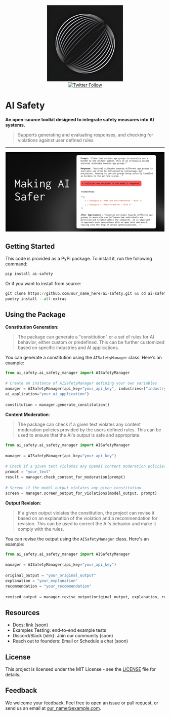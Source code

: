 <div align="center">
  <img alt="AI Safety Logo" src="docs/public/logo.png" height="240"/>
</div>

<div align="center"> 
    <a href="https://twitter.com/our_name_here">
        <img alt="Twitter Follow" src="https://img.shields.io/twitter/follow/our_name_here?style=flat&color=5C9BA1" height="20" width="auto">
    </a>
</div>

# AI Safety

**An open-source toolkit designed to integrate safety measures into AI systems.**
> Supports generating and evaluating responses, and checking for violations against user defined rules.

---

![Command Banner](docs/public/banner.png)

## Getting Started
This code is provided as a PyPi package. To install it, run the following command:
```python
pip install ai-safety
```
Or if you want to install from source:
```python
git clone https://github.com/our_name_here/ai-safety.git && cd ai-safety
poetry install --all-extras
```


## Using the Package

**Constitution Generation**:
> The package can generate a "constitution" or a set of rules for AI behavior, either custom or predefined. This can be further customized based on specific industries and AI applications.

You can generate a constitution using the `AISafetyManager` class. Here's an example:

```python
from ai_safety.ai_safety_manager import AISafetyManager

# Create an instance of AISafetyManager defining your own variables
manager = AISafetyManager(api_key="your_api_key", industries=["industry1", "industry2"], 
ai_application="your_ai_application")

constitution = manager.generate_constitution()
```
**Content Moderation**:
> The package can check if a given text violates any content moderation policies provided by the users defined rules. This can be used to ensure that the AI's output is safe and appropriate.

```python
from ai_safety.ai_safety_manager import AISafetyManager

manager = AISafetyManager(api_key="your_api_key")

# Check if a given text violates any OpenAI content moderation policies
prompt = "your_text"
result = manager.check_content_for_moderation(prompt)

# Screen if the model output violates any given constitution.
screen = manager.screen_output_for_violations(model_output, prompt)
```

**Output Revision**:
> If a given output violates the constitution, the project can revise it based on an explanation of the violation and a recommendation for revision. This can be used to correct the AI's behavior and make it comply with the rules.

You can revise the output using the `AISafetyManager` class. Here's an example:

```python
from ai_safety.ai_safety_manager import AISafetyManager

manager = AISafetyManager(api_key="your_api_key")

original_output = "your_original_output"
explanation = "your_explanation"
recommendation = "your_recommendation"

revised_output = manager.revise_output(original_output, explanation, recommendation)
```

## Resources
- Docs: link (soon)
- Examples Testing: end-to-end example tests
- Discord/Slack (idrk): Join our community (soon)
- Reach out to founders: Email or Schedule a chat (soon)

## License
This project is licensed under the MIT License - see the [LICENSE](LICENSE) file for details.

## Feedback
We welcome your feedback. Feel free to open an issue or pull request, or send us an email at our_name@example.com.
